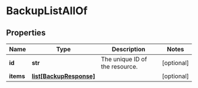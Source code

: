 # BackupListAllOf

## Properties
| Name | Type | Description | Notes |
| ------------ | ------------- | ------------- | ------------- |
| **id** | **str** | The unique ID of the resource. | [optional]  |
| **items** | [**list[BackupResponse]**](BackupResponse.md) |  | [optional]  |


